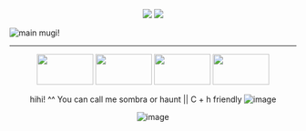 
<p align="center">
  <img src="http://www.tiptopglobe.com/userbar/2de2ba1f9c1e9d4f70662f80f57ecb7f.jpg">
  <img src="http://www.tiptopglobe.com/userbar/11cffe62da3cb4e1afd3b6e75eae6e4b.gif">
</p>




![main mugi!](https://64.media.tumblr.com/1b60f566d4583d2a7365a2c312be366e/30b39c684203f6e3-ec/s1280x1920/dec5076a67ab2ba0ceb53b0dca7064ce379cd520.pnj)
***

<p align="center">
  <img width="99" height="54" src="https://64.media.tumblr.com/6b8edee9224acbd8b71bca0f189671ab/f1413ef45abf2485-3c/s100x200/2e4b39b10cea824ee127b2c6ce0fa8e01710f77c.pnj">
  <img width="99" height="54" src="https://64.media.tumblr.com/fa75183abec55513e7d215a201c94b2d/4474452604f9851f-91/s100x200/d57cfb31abd572b94665eed341d86a43152271cb.webp">
  <img width="99" height="54" src="https://64.media.tumblr.com/4d42b47e34202f3034333f5ab104338a/8da9d4d2bb66f0f1-2b/s250x400/e799fb0df5a6848da2447740028dc081196360a5.gifv">
  <img width="99" height="54" src="https://64.media.tumblr.com/06129cdd69b32ce899087f620f2e8850/799e56554c004170-c5/s100x200/767b67163f84d2d311bd7aa455fe898dfaedf7c1.pnj">
</p>

<p align="center">
  hihi! ^^ You can call me sombra or haunt || C + h friendly
  <img src="https://64.media.tumblr.com/bee4cb224b864e6f94053d0fe15d2eb8/94a499c86d1ab7b1-35/s75x75_c1/fa0d134191a10409da3999e9ab73a57162f19817.gifv" alt="image">
<p align="center">
<img src="https://64.media.tumblr.com/52201b4bb79e735dc296c0e0b42a40b3/67280e8b1a696d5e-b7/s75x75_c1/8351dac6faabb62996b9c663eca3495f4671b087.gifv" alt="image">
</p>
<p>

